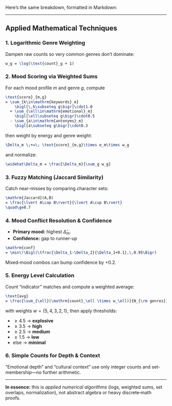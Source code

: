 Here’s the same breakdown, formatted in Markdown:

---

## Applied Mathematical Techniques

### 1. Logarithmic Genre Weighting

Dampen raw counts so very common genres don’t dominate:

```tex
w_g = \log(\text{count}_g + 1)
```

### 2. Mood Scoring via Weighted Sums

For each mood profile $m$ and genre $g$, compute

```tex
\text{score}_{m,g}
= \sum_{k\in\mathrm{keywords}_m}
    \bigl[\,k\subseteq g\bigr]\cdot1.0
  + \sum_{\ell\in\mathrm{emotional}_m}
    \bigl[\ell\subseteq g\bigr]\cdot0.5
  - \sum_{a\in\mathrm{antonyms}_m}
    \bigl[a\subseteq g\bigr]\cdot0.3
```

then weight by energy and genre weight:

```tex
\Delta_m \;+=\; \text{score}_{m,g}\times e_m\times w_g
```

and normalize:

```tex
\widehat\Delta_m = \frac{\Delta_m}{\sum_g w_g}
```

### 3. Fuzzy Matching (Jaccard Similarity)

Catch near-misses by comparing character sets:

```tex
\mathrm{Jaccard}(A,B)
= \frac{\lvert A\cap B\rvert}{\lvert A\cup B\rvert}
\quad\ge0.7
```

### 4. Mood Conflict Resolution & Confidence

* **Primary mood:** highest $\widehat\Delta_m$.
* **Confidence:** gap to runner-up

```tex
\mathrm{conf}
= \min\!\Bigl(\tfrac{\Delta_1-\Delta_2}{\Delta_1+0.1},\,0.95\Bigr)
```

Mixed‐mood combos can bump confidence by +0.2.

### 5. Energy Level Calculation

Count “indicator” matches and compute a weighted average:

```tex
\text{avg}
= \frac{\sum_{\ell}(\mathrm{count}_\ell \times w_\ell)}{N_{\rm genres}}
```

with weights $w=\{5,4,3,2,1\}$, then apply thresholds:

* $\ge4.5$ → **explosive**
* $\ge3.5$ → **high**
* $\ge2.5$ → **medium**
* $\ge1.5$ → **low**
* else → **minimal**

### 6. Simple Counts for Depth & Context

“Emotional depth” and “cultural context” use only integer counts and set-membership—no further arithmetic.

---

**In essence:** this is *applied numerical algorithms* (logs, weighted sums, set overlaps, normalization), not abstract algebra or heavy discrete‐math proofs.
